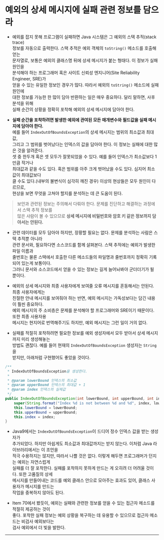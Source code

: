# 예외의 상세 메시지에 실패 관련 정보를 담으라

- 예외를 잡지 못해 프로그램이 실패하면 Java 시스템은 그 예외의 스택 추적(stack trace)  
  정보를 자동으로 출력한다. 스택 추적은 예외 객체의 `toString()` 메소드를 호출해 얻는  
  문자열로, 보통은 예외의 클래스명 뒤에 상세 메시지가 붙는 형태다. 이 정보가 실패 원인을  
  분석해야 하는 프로그래머 혹은 사이트 신뢰성 엔지니어(Site Reliability Engineer, SRE)가  
  얻을 수 있는 유일한 정보인 경우가 많다. 따라서 예외의 `toString()` 메소드에 실패 원인에  
  대한 정보를 가능한 한 많이 담아 반환하는 일은 매우 중요하다. 달리 말하면, 사후 분석을 위해  
  실패 순간의 상황을 정확히 포착해 예외의 상세 메시지에 담아야 한다.

- **실패 순간을 포착하려면 발생한 예외에 관여된 모든 매개변수와 필드값을 실패 메시지에 담아야 한다.**  
  예를 들어 `IndexOutOfBoundsException`의 상세 메시지는 범위의 최소값과 최대값,  
  그리고 그 범위를 벗어났다는 인덱스의 값을 담아야 한다. 이 정보는 실패에 대한 많은 것을 알려준다.  
  셋 중 한두개 혹은 셋 모두가 잘못되었을 수 있다. 예를 들어 인덱스가 최소값보다 1만큼 작거나  
  최대값과 같을 수도 있다. 혹은 범위를 아주 크게 벗어났을 수도 있다. 심지어 최소값이 최대값보다  
  클 수도 있다.(내부의 불변식이 심각히 깨진 경우) 이상의 현상들은 모두 원인이 다르므로,  
  현상을 보면 무엇을 고쳐야 할지를 분석하는 데 큰 도움이 된다.

> 보안과 관련된 정보는 주의해서 다뤄야 한다. 문제를 진단하고 해결하는 과정에서 스택 추적 정보를  
> 많은 사람이 볼 수 있으므로 **상세 메시지에 비밀번호와 암호 키 같은 정보까지 담아서는 안된다.**

- 관련 데이터를 모두 담아야 하지만, 장황할 필요는 없다. 문제를 분석하는 사람은 스택 추적뿐 아니라  
  관련 문서와, 필요하다면 소스코드를 함께 살펴본다. 스택 추적에는 예외가 발생한 파일 이름과  
  줄번호는 물론 스택에서 호출한 다른 메소드들의 파일명과 줄번호까지 정확히 기록되어 있는게 보통이다.  
  그러니 문서와 소스코드에서 얻을 수 있는 정보는 길게 늘어놔봐야 군더더기가 될 뿐이다.

- 예외의 상세 메시지와 최종 사용자에게 보여줄 오류 메시지를 혼동해서는 안된다. 최종 사용자에게는  
  친절한 안내 메시지를 보여줘야 하는 반면, 예외 메시지는 가독성보다는 담긴 내용이 훨씬 중요하다.  
  예외 메시지의 주 소비층은 문제를 분석해야 할 프로그래머와 SRE이기 때문이다. 또한 최종 사용자용  
  메시지는 현지어로 번역해주기도 하지만, 예외 메시지는 그런 일이 거의 없다.

- 실패를 적절히 포착하려면 필요한 정보를 예외 생성자에서 모두 받아서 상세 메시지까지 미리 생성해놓는  
  방법도 괜찮다. 예를 들어 현재의 `IndexOutOfBoundsException` 생성자는 `String`을  
  받지만, 아래처럼 구현했어도 좋았을 것이다.

```java
/**
 * IndexOutOfBoundsException을 생성한다.
 *
 * @param lowerBound 인덱스의 최소값
 * @param upperBound 인덱스의 최대값 + 1
 * @param index 인덱스의 실제값
 */
public IndexOutOfBoundsException(int lowerBound, int upperBound, int index) {
    super(String.format("Index %d is not between %d and %d", index, lowerBound, upperBound));
    this.lowerBound = lowerBound;
    this.upperBound = upperBound;
    this.index = index;
}
```

- Java9에서는 `IndexOutOfBoundsException`이 드디어 정수 인덱스 값을 받는 생성자가  
  추가되었다. 하지만 아쉽게도 최소값과 최대값까지는 받지 않는다. 이처럼 Java 라이브러리에서는 이 조언을  
  적극 수용하지는 않지만, 따라서 나쁠 것은 없다. 이렇게 해두면 프로그래머가 던지는 예외는 자연스럽게  
  실패를 더 잘 포착한다. 실패를 포착하지 못하게 만드는 게 오히려 더 어려울 것이다. 또한 고품질의 상세  
  메시지를 만들어내는 코드를 예외 클래스 안으로 모아주는 효과도 있어, 클래스 사용자가 메시지를 만드는  
  작업을 중복하지 않아도 된다.

- Item 70에서 봤듯이, 예외는 실패와 관련한 정보를 얻을 수 있는 접근자 메소드를 적절히 제공하는 것이  
  좋다. 포착한 실패 정보는 예외 상황을 복구하는 데 유용할 수 있으므로 접근자 메소드는 비검사 예외보다는  
  검사 예외에서 더 빛을 발한다.

<hr/>
